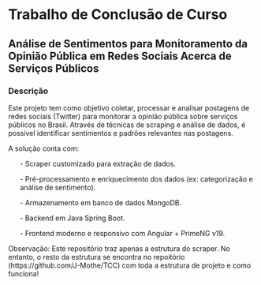 # Trabalho de Conclusão de Curso

<h2>Análise de Sentimentos para Monitoramento da Opinião Pública em Redes Sociais Acerca de Serviços Públicos</h2>

<h3>Descrição</h3>

<p>Este projeto tem como objetivo coletar, processar e analisar postagens de redes sociais (Twitter) para monitorar a opinião pública sobre serviços públicos no Brasil. Através de técnicas de scraping e análise de dados, é possível identificar sentimentos e padrões relevantes nas postagens.</p>

<p>A solução conta com:</p>

<ul>- Scraper customizado para extração de dados.</ul>
<ul>- Pré-processamento e enriquecimento dos dados (ex: categorização e análise de sentimento).</ul>
<ul>- Armazenamento em banco de dados MongoDB.</ul>
<ul>- Backend em Java Spring Boot.</ul>
<ul>- Frontend moderno e responsivo com Angular + PrimeNG v19.</ul>


<p>Observação: Este repositório traz apenas a estrutura do scraper. No entanto, o resto da estrutura se encontra no repoitório (https://github.com/J-Mothe/TCC) com toda a estrutura de projeto e como funciona!</p>
